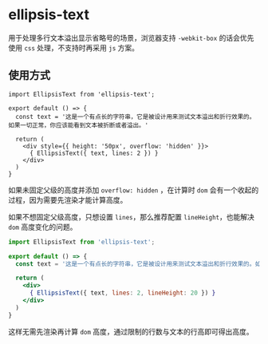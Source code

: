# ellipsis-text

用于处理多行文本溢出显示省略号的场景，浏览器支持 `-webkit-box` 的话会优先使用 `css` 处理，不支持时再采用 `js` 方案。

## 使用方式
```tsx
import EllipsisText from 'ellipsis-text';

export default () => {
  const text = '这是一个有点长的字符串，它是被设计用来测试文本溢出和折行效果的。如果一切正常，你应该能看到文本被折断或者溢出。'

  return (
    <div style={{ height: '50px', overflow: 'hidden' }}>
      { EllipsisText({ text, lines: 2 }) }
    </div>
  )
}
```
如果未固定父级的高度并添加 `overflow: hidden` ，在计算时 `dom` 会有一个收起的过程，因为需要先渲染才能计算高度。

如果不想固定父级高度，只想设置 `lines`，那么推荐配置 `lineHeight`，也能解决 `dom` 高度变化的问题。
```jsx
import EllipsisText from 'ellipsis-text';

export default () => {
  const text = '这是一个有点长的字符串，它是被设计用来测试文本溢出和折行效果的。如果一切正常，你应该能看到文本被折断或者溢出。'

  return (
    <div>
      { EllipsisText({ text, lines: 2, lineHeight: 20 }) }
    </div>
  )
}
```
这样无需先渲染再计算 `dom` 高度，通过限制的行数与文本的行高即可得出高度。
